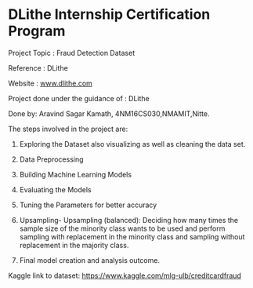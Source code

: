 # DLithe Internship Certification Program
 
Project Topic : Fraud Detection Dataset

Reference : DLithe  

Website : www.dlithe.com

Project done under the guidance of : DLithe

Done by: Aravind Sagar Kamath, 4NM16CS030,NMAMIT,Nitte.

The steps involved in the project are:

1. Exploring the Dataset also visualizing as well as cleaning the data set.

2. Data Preprocessing

3. Building Machine Learning Models

4. Evaluating the Models

5. Tuning the Parameters for better accuracy

6. Upsampling- Upsampling (balanced): Deciding how many times the sample size of the minority class wants to be used and perform sampling with replacement in the minority class and sampling without replacement in the majority class.

7. Final model creation and analysis outcome.

Kaggle link to dataset: https://www.kaggle.com/mlg-ulb/creditcardfraud
